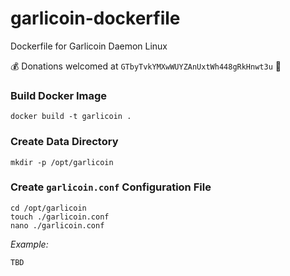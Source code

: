 # garlicoin-dockerfile
Dockerfile for Garlicoin Daemon Linux

:moneybag: Donations welcomed at `GTbyTvkYMXwWUYZAnUxtWh448gRkHnwt3u` :bow:

### Build Docker Image
    docker build -t garlicoin .
    
### Create Data Directory
    mkdir -p /opt/garlicoin

### Create `garlicoin.conf` Configuration File
    cd /opt/garlicoin
    touch ./garlicoin.conf
    nano ./garlicoin.conf
    
*Example:*
```
TBD
```
